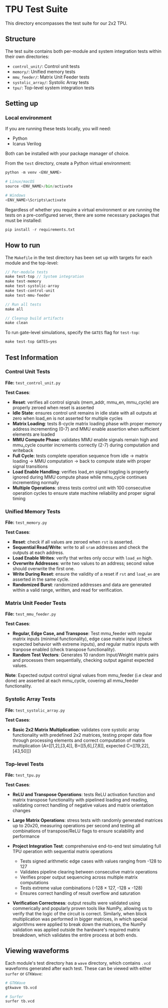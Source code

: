 # TPU Test Suite

This directory encompasses the test suite for our 2x2 TPU.

## Structure

The test suite contains both per-module and system integration tests within their own directories:

* `control_unit/`: Control unit tests
* `memory/`: Unified memory tests
* `mmu_feeder/`: Matrix Unit Feeder tests
* `systolic_array/`: Systolic Array tests
* `tpu/`: Top-level system integration tests

## Setting up

### Local environment

If you are running these tests locally, you will need:

 * Python
 * Icarus Verilog

Both can be installed with your package manager of choice.

From the `test` directory, create a Python virtual environment:

```python
python -m venv <ENV_NAME>

# Linux/macOS
source <ENV_NAME>/bin/activate

# Windows
<ENV_NAME>\Scripts\activate
```

Regardless of whether you require a virtual environment or are running the tests on a pre-configured server, there are some necessary packages that must be installed:

```python
pip install -r requirements.txt
```

## How to run

The `Makefile` in the test directory has been set up with targets for each module and the top-level:

```c
// Per-module tests
make test-top // System integration
make test-memory
make test-systolic-array
make test-control-unit
make test-mmu-feeder

// Run all tests 
make all

// Cleanup build artifacts
make clean
```

To run gate-level simulations, specify the `GATES` flag for `test-top`:

```c
make test-top GATES=yes
```

## Test Information

### Control Unit Tests

**File:** `test_control_unit.py`

**Test Cases**:

* **Reset**: verifies all control signals (mem_addr, mmu_en, mmu_cycle) are properly zeroed when reset is asserted
* **Idle State**: ensures control unit remains in idle state with all outputs at zero when load_en is not asserted for multiple cycles
* **Matrix Loading**: tests 8-cycle matrix loading phase with proper memory address incrementing (0-7) and MMU enable assertion when sufficient elements are loaded
* **MMU Compute Phase**: validates MMU enable signals remain high and mmu_cycle counter increments correctly (2-7) during computation and writeback
* **Full Cycle**: tests complete operation sequence from idle → matrix loading → MMU computation → back to compute state with proper signal transitions
* **Load Enable Handling**: verifies load_en signal toggling is properly ignored during MMU compute phase while mmu_cycle continues incrementing normally
* **Multiple Operations**: stress tests control unit with 100 consecutive operation cycles to ensure state machine reliability and proper signal timing

### Unified Memory Tests

**File:** `test_memory.py`

**Test Cases**:

* **Reset**: check if all values are zeroed when `rst` is asserted.
* **Sequential Read/Write**: write to all `sram` addresses and check the outputs at each address.
* **Load Enable Writes**: verify that writes only occur with `load_en` high.
* **Overwrite Addresses**: write two values to an address; second value should overwrite the first one.
* **Write During Reset**: ensure the validity of a reset if `rst` and `load_en` are asserted in the same cycle.
* **Randomized Burst**: randomized addresses and data are generated within a valid range, written, and read for verification.

### Matrix Unit Feeder Tests

**File:** `test_mmu_feeder.py`

**Test Cases**:

* **Regular, Edge Case, and Transpose**: Test mmu_feeder with regular matrix inputs (minimal functionality), edge case matrix input (check expected behavior with extreme inputs), and regular matrix inputs with tranpose enabled (check transpose functionality).
* **Random Test Vectors**: Generates 10 random Input/Weight matrix pairs and processes them sequentially, checking output against expected values.

**Note**: Expected output control signal values from mmu_feeder (i.e clear and done) are asserted at each mmu_cycle, covering all mmu_feeder functionality.

### Systolic Array Tests

**File:** `test_systolic_array.py`

**Test Cases**:

* **Basic 2x2 Matrix Multiplication**: validates core systolic array functionality with predefined 2x2 matrices, testing proper data flow through processing elements and correct computation of matrix multiplication (A=[[1,2],[3,4]], B=[[5,6],[7,8]], expected C=[[19,22],[43,50]])

### Top-level Tests

**File:** `test_tpu.py`

**Test Cases**:

* **ReLU and Transpose Operations**: tests ReLU activation function and matrix transpose functionality with pipelined loading and reading, validating correct handling of negative values and matrix orientation changes
* **Large Matrix Operations**: stress tests with randomly generated matrices up to 20x20, measuring operations per second and testing all combinations of transpose/ReLU flags to ensure scalability and performance
* **Project Integration Test**: comprehensive end-to-end test simulating full TPU operation with sequential matrix operations
  - Tests signed arithmetic edge cases with values ranging from -128 to 127
  - Validates pipeline clearing between consecutive matrix operations
  - Verifies proper output sequencing across multiple matrix computations
  - Tests extreme value combinations (-128 × 127, -128 × -128)
  - Ensures correct handling of result overflow and saturation

* **Verification Correctness**: output results were validated using commerically and popularly proven tools like NumPy, allowing us to verify that the logic of the circuit is correct. Similarly, when block multiplication was performed in bigger matrices, in which special algorithms were applied to break down the matrices, the NumPy validation was applied outside the hardware's required matrix breakdown, which validates the entire process at both ends.

## Viewing waveforms

Each module's test directory has a `wave` directory, which contains `.vcd` waveforms generated after each test. These can be viewed with either `surfer` or `GTKWave`:

```sh
# GTKWave
gtkwave tb.vcd

# Surfer
surfer tb.vcd
```
